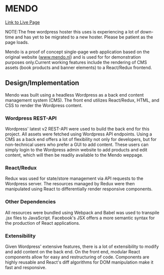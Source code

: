# MENDO

[Link to Live Page](http://www.kevin-dam.co/MENDO)

NOTE:The free wordpress hoster this uses is experiencing a lot of down-time and has yet to be migrated to a new hoster. Please be patient as the page loads.

Mendo is a proof of concept single-page web application based on the original website (www.mendo.nl) and is used for for demonstration purposes only.Current working features include the rendering of CMS assets (book products and banner elements) to a React/Redux frontend.

## Design/Implementation

Mendo was built using a headless Wordpress as a back end content management system (CMS). The front end utilizes React/Redux, HTML, and CSS to render the Wordpress content.

### Wordpress REST-API

Wordpress' latest v2 REST-API were used to build the back end for this project. All assets were fetched using Wordpress API endpoints. Using a CMS as a back end offers a lot of flexibility not only for developers, but for non-technical users who prefer a GUI to add content. These users can simply login to the Wordpress admin website to add products and edit content, which will then be readily available to the Mendo weppage.

### React/Redux

Redux was used for state/store management via API requests to the Wordpress server. The resources managed by Redux were then manipulated using React to differentially render responsive components.

### Other Dependencies

All resources were bundled using Webpack and Babel was used to transpile .jsx files to JavaScript. Facebook's JSX offers a more semantic syntax for the production of React applications.

### Extensibility

Given Wordpress' extensive features, there is a lot of extensibility to modify and add content on the back end. On the front end, modular React components allow for easy and restructuring of code. Components are highly reusable and React's diff algorithms for DOM manipulation make it fast and responsive.
